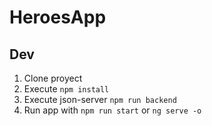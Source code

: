 # HeroesApp

## Dev

1. Clone proyect
2. Execute `npm install`
3. Execute json-server `npm run backend`
4. Run app with `npm run start` or `ng serve -o`